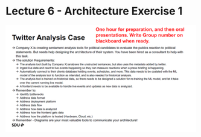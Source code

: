 # Lecture 6 - Architecture Exercise 1

![image-alt](images/Lecture%206%20-%20Architecture%20Exercise%201.png)